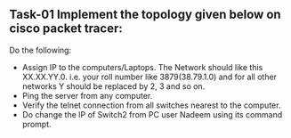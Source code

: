 ## Task-01 Implement the topology given below on cisco packet tracer:
Do the following:
- Assign IP to the computers/Laptops. The Network should like this XX.XX.YY.0. i.e. your roll number like 3879(38.79.1.0) and for all other networks Y should be replaced by 2, 3 and so on.
- Ping the server from any computer.
- Verify the telnet connection from all switches nearest to the computer.
- Do change the IP of Switch2 from PC user Nadeem using its command prompt.
